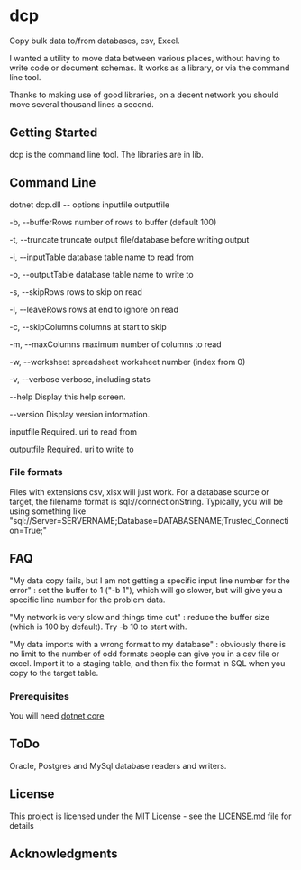 # dcp
Copy bulk data to/from databases, csv, Excel.   

I wanted a utility to move data between various places, without having to write code or document schemas.  It works as a library, or via the command line tool.  

Thanks to making use of good libraries, on a decent network you should move several thousand lines a second.

## Getting Started
dcp is the command line tool.  The libraries are in lib. 
## Command Line 

dotnet dcp.dll -- options inputfile outputfile

  -b, --bufferRows        number of rows to buffer (default 100)

  -t, --truncate          truncate output file/database before writing output

  -i, --inputTable        database table name to read from

  -o, --outputTable       database table name to write to

  -s, --skipRows          rows to skip on read

  -l, --leaveRows         rows at end to ignore on read

  -c, --skipColumns       columns at start to skip

  -m, --maxColumns        maximum number of columns to read

  -w, --worksheet         spreadsheet worksheet number (index from 0)

  -v, --verbose           verbose, including stats

  --help                  Display this help screen.

  --version               Display version information.

  inputfile      Required. uri to read from

  outputfile     Required. uri to write to

### File formats
Files with extensions csv, xlsx will just work.   For a database source or target, the filename format is sql://connectionString.  Typically, you will be using something like "sql://Server=SERVERNAME;Database=DATABASENAME;Trusted_Connection=True;"

## FAQ
"My data copy fails, but I am not getting a specific input line number for the error" : set the buffer to 1 ("-b 1"), which will go slower, but will give you a specific line number for the problem data.

"My network is very slow and things time out" : reduce the buffer size (which is 100 by default).   Try -b 10 to start with.

"My data imports with a wrong format to my database" : obviously there is no limit to the number of odd formats people can give you in a csv file or excel.   Import it to a staging table, and then fix the format in SQL when you copy to the target table.

### Prerequisites

You will need [dotnet core](https://dotnet.microsoft.com/download)

## ToDo
Oracle, Postgres and MySql database readers and writers.

## License

This project is licensed under the MIT License - see the [LICENSE.md](LICENSE.md) file for details

## Acknowledgments
